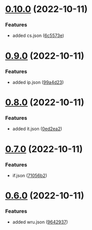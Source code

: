 # [0.10.0](https://github.com/rupali-codes/Abbreve/compare/v0.9.0...v0.10.0) (2022-10-11)


### Features

* added cs.json ([6c5573e](https://github.com/rupali-codes/Abbreve/commit/6c5573e3811f031b5e69cb5af8cf0ebdb29d88ab))



# [0.9.0](https://github.com/rupali-codes/Abbreve/compare/v0.8.0...v0.9.0) (2022-10-11)


### Features

* added ip.json ([99a4d23](https://github.com/rupali-codes/Abbreve/commit/99a4d234c0bb224434ce35b36238930eae530095))



# [0.8.0](https://github.com/rupali-codes/Abbreve/compare/v0.7.0...v0.8.0) (2022-10-11)


### Features

* added it.json ([0ed2ea2](https://github.com/rupali-codes/Abbreve/commit/0ed2ea24a0f9e64d2ab33ed4a955c20cb1b7338a))



# [0.7.0](https://github.com/rupali-codes/Abbreve/compare/v0.6.0...v0.7.0) (2022-10-11)


### Features

* if.json ([71056b2](https://github.com/rupali-codes/Abbreve/commit/71056b226bcf6661d0ba05817ff3569832736776))



# [0.6.0](https://github.com/rupali-codes/Abbreve/compare/v0.5.0...v0.6.0) (2022-10-11)


### Features

* added wru.json ([9642937](https://github.com/rupali-codes/Abbreve/commit/9642937cdbdc4924a5d13c98c4c64b486795a6a0))



